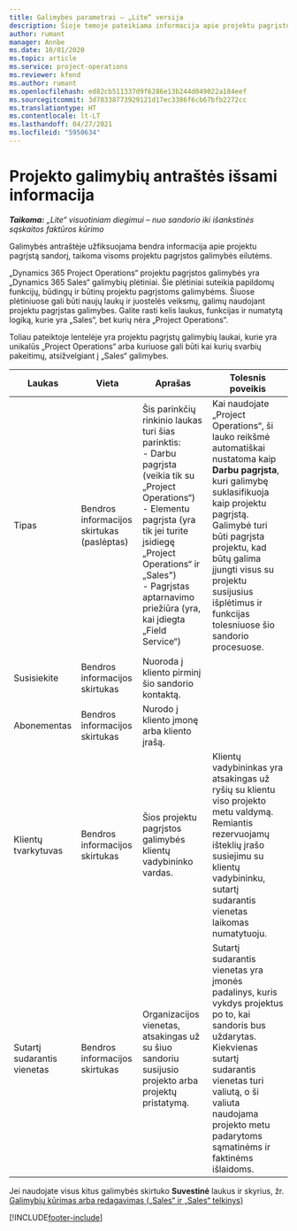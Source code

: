 ```yaml
---
title: Galimybės parametrai – „Lite“ versija
description: Šioje temoje pateikiama informacija apie projektu pagrįstų sandorių ir projektu pagrįstų galimybių eilutes.
author: rumant
manager: Annbe
ms.date: 10/01/2020
ms.topic: article
ms.service: project-operations
ms.reviewer: kfend
ms.author: rumant
ms.openlocfilehash: ed82cb511337d9f6286e13b244d049022a184eef
ms.sourcegitcommit: 3d78338773929121d17ec3386f6cb67bfb2272cc
ms.translationtype: HT
ms.contentlocale: lt-LT
ms.lasthandoff: 04/27/2021
ms.locfileid: "5950634"
---
```

# <a name="header-details-for-project-opportunities"></a>Projekto galimybių antraštės išsami informacija

_**Taikoma:** „Lite“ visuotiniam diegimui – nuo sandorio iki išankstinės sąskaitos faktūros kūrimo_

Galimybės antraštėje užfiksuojama bendra informacija apie projektu pagrįstą sandorį, taikoma visoms projektu pagrįstos galimybės eilutėms.

„Dynamics 365 Project Operations“ projektu pagrįstos galimybės yra „Dynamics 365 Sales“ galimybių plėtiniai. Šie plėtiniai suteikia papildomų funkcijų, būdingų ir būtinų projektu pagrįstoms galimybėms. Šiuose plėtiniuose gali būti naujų laukų ir juostelės veiksmų, galimų naudojant projektu pagrįstas galimybes. Galite rasti kelis laukus, funkcijas ir numatytą logiką, kurie yra „Sales“, bet kurių nėra „Project Operations“.

Toliau pateiktoje lentelėje yra projektu pagrįstų galimybių laukai, kurie yra unikalūs „Project Operations“ arba kuriuose gali būti kai kurių svarbių pakeitimų, atsižvelgiant į „Sales“ galimybes.

| **Laukas** | **Vieta** | **Aprašas** | **Tolesnis poveikis** |
| --- | --- | --- | --- |
| Tipas | Bendros informacijos skirtukas (paslėptas) | Šis parinkčių rinkinio laukas turi šias parinktis:</br>- Darbu pagrįsta (veikia tik su „Project Operations“)</br>- Elementu pagrįsta (yra tik jei turite įsidiegę „Project Operations“ ir „Sales")</br>- Pagrįstas aptarnavimo priežiūra (yra, kai įdiegta „Field Service“) | Kai naudojate „Project Operations“, ši lauko reikšmė automatiškai nustatoma kaip **Darbu pagrįsta**, kuri galimybę suklasifikuoja kaip projektu pagrįstą. Galimybė turi būti pagrįsta projektu, kad būtų galima įjungti visus su projektu susijusius išplėtimus ir funkcijas tolesniuose šio sandorio procesuose. |
| Susisiekite | Bendros informacijos skirtukas | Nuoroda į kliento pirminį šio sandorio kontaktą. | |
| Abonementas | Bendros informacijos skirtukas | Nurodo į kliento įmonę arba kliento įrašą. | |
| Klientų tvarkytuvas | Bendros informacijos skirtukas | Šios projektu pagrįstos galimybės klientų vadybininko vardas. | Klientų vadybininkas yra atsakingas už ryšių su klientu viso projekto metu valdymą. Remiantis rezervuojamų išteklių įrašo susiejimu su klientų vadybininku, sutartį sudarantis vienetas laikomas numatytuoju. |
| Sutartį sudarantis vienetas | Bendros informacijos skirtukas | Organizacijos vienetas, atsakingas už su šiuo sandoriu susijusio projekto arba projektų pristatymą. | Sutartį sudarantis vienetas yra įmonės padalinys, kuris vykdys projektus po to, kai sandoris bus uždarytas. Kiekvienas sutartį sudarantis vienetas turi valiutą, o ši valiuta naudojama projekto metu padarytoms sąmatinėms ir faktinėms išlaidoms. |

Jei naudojate visus kitus galimybės skirtuko **Suvestinė** laukus ir skyrius, žr. [Galimybių kūrimas arba redagavimas („Sales“ ir „Sales“ telkinys)](/dynamics365/sales-enterprise/create-edit-opportunity-sales)


[!INCLUDE[footer-include](../../includes/footer-banner.md)]
